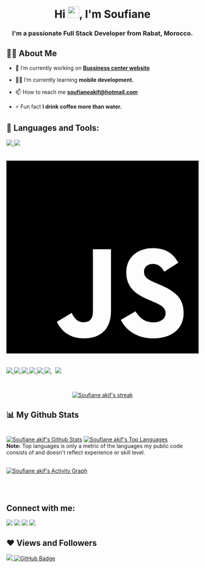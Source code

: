 <h1 align="center">Hi <img src="https://raw.githubusercontent.com/MartinHeinz/MartinHeinz/master/wave.gif" width="30px">, I'm Soufiane</h1>
<h3 align="center">I'm a passionate Full Stack Developer from Rabat, Morocco.</h3>


## 🙋‍♂️ About Me

- 💼 I’m currently working on **[Bussiness center website](https://www.google.com/)**

- 👨‍💻 I’m currently learning **mobile development.**

- 📫 How to reach me **soufianeakif@hotmail.com**

- ⚡ Fun fact **I drink coffee more than water.**

## 🚀 Languages and Tools:

<p align="left"> 
    <a href="https://www.java.com" target="_blank"> <img src="https://img.icons8.com/color/48/000000/java-coffee-cup-logo.png"/> </a>
    <a width="11px" href="https://developer.mozilla.org/en-US/docs/Web/JavaScript" target="_blank"> <img src="https://img.icons8.com/color/344/javascript--v1.png"/> </a>
    <a><svg xmlns="http://www.w3.org/2000/svg" viewBox="0 0 448 512"><!-- Font Awesome Pro 5.15.4 by @fontawesome - https://fontawesome.com License - https://fontawesome.com/license (Commercial License) --><path d="M0 32v448h448V32H0zm243.8 349.4c0 43.6-25.6 63.5-62.9 63.5-33.7 0-53.2-17.4-63.2-38.5l34.3-20.7c6.6 11.7 12.6 21.6 27.1 21.6 13.8 0 22.6-5.4 22.6-26.5V237.7h42.1v143.7zm99.6 63.5c-39.1 0-64.4-18.6-76.7-43l34.3-19.8c9 14.7 20.8 25.6 41.5 25.6 17.4 0 28.6-8.7 28.6-20.8 0-14.4-11.4-19.5-30.7-28l-10.5-4.5c-30.4-12.9-50.5-29.2-50.5-63.5 0-31.6 24.1-55.6 61.6-55.6 26.8 0 46 9.3 59.8 33.7L368 290c-7.2-12.9-15-18-27.1-18-12.3 0-20.1 7.8-20.1 18 0 12.6 7.8 17.7 25.9 25.6l10.5 4.5c35.8 15.3 55.9 31 55.9 66.2 0 37.8-29.8 58.6-69.7 58.6z"/></svg></a>
    <a href="https://www.php.net/" target="_blank"> <img src="https://cdn-icons-png.flaticon.com/512/919/919830.png"/> </a> 
    <a href="https://www.w3.org/html/" target="_blank"> <img src="https://img.icons8.com/color/48/000000/html-5.png"/> </a> 
    <a href="https://www.w3schools.com/css/" target="_blank"> <img src="https://img.icons8.com/color/48/000000/css3.png"/> </a> 
    <a href="https://getbootstrap.com" target="_blank"> <img src="https://img.icons8.com/color/48/000000/bootstrap.png"/> </a> 
    <a href="https://www.python.org" target="_blank"> <img src="https://img.icons8.com/color/48/000000/python.png"/> </a> 
    <a style="padding-right:8px;" href="https://www.mysql.com/" target="_blank"> <img src="https://img.icons8.com/fluent/50/000000/mysql-logo.png"/> </a>
    <a style="padding-right:8px;" href="https://docs.microsoft.com/en-us/dotnet/csharp/" target="_blank"> <img src="https://img.icons8.com/color/48/000000/c-sharp-logo-2.png"/> </a>
</p>

<!-- [![React Badge](https://img.shields.io/badge/-React-61DBFB?style=for-the-badge&labelColor=black&logo=react&logoColor=61DBFB)](#)  [![Javascript Badge](https://img.shields.io/badge/-Javascript-F0DB4F?style=for-the-badge&labelColor=black&logo=javascript&logoColor=F0DB4F)](#) [![Typescript Badge](https://img.shields.io/badge/-Typescript-007acc?style=for-the-badge&labelColor=black&logo=typescript&logoColor=007acc)](#) [![Nodejs Badge](https://img.shields.io/badge/-Nodejs-3C873A?style=for-the-badge&labelColor=black&logo=node.js&logoColor=3C873A)](#) [![GraphQL Badge](https://img.shields.io/badge/-GraphQl-e535ab?style=for-the-badge&labelColor=black&logo=node.js&logoColor=e535ab)](#) -->
<br/>

<p align="center">
    <a href="https://github.com/Soufianeakif/github-readme-streak-stats">
        <img title="🔥 Get streak stats for your profile at git.io/streak-stats" alt="Soufiane akif's streak" src="https://github-readme-streak-stats.herokuapp.com/?user=Soufianeakif&theme=black-ice&hide_border=true&stroke=0000&background=060A0CD0"/>
    </a>
</p>
 
## 📊 My Github Stats
 
  <br/>
    <a href="https://github.com/Soufianeakif/github-readme-stats"><img alt="Soufiane akif's Github Stats" src="https://github-readme-stats.vercel.app/api?username=Soufianeakif&show_icons=true&count_private=true&theme=react&hide_border=true&bg_color=0D1117" /></a>
  <a href="https://github.com/Soufianeakif/github-readme-stats"><img alt="Soufiane akif's Top Languages" src="https://github-readme-stats.vercel.app/api/top-langs/?username=Soufianeakif&langs_count=8&count_private=true&layout=compact&theme=react&hide_border=true&bg_color=0D1117" /></a>
  <br/>
  <b>Note:</b> Top languages is only a metric of the languages my public code consists of and doesn't reflect experience or skill level.


<br/>
<br/>

<a href="https://github.com/Soufianeakif/github-readme-activity-graph"><img alt="Soufiane akif's Activity Graph" src="https://activity-graph.herokuapp.com/graph?username=Soufianeakif&bg_color=0D1117&color=5BCDEC&line=5BCDEC&point=FFFFFF&hide_border=true" /></a>

<br/>
<br/>

## Connect with me:
<p align="left">

<a href = "https://www.linkedin.com/in/soufiane-akif/"><img src="https://img.icons8.com/fluent/48/000000/linkedin.png"/></a>
<a href = "https://twitter.com/soufiane__akif"><img src="https://img.icons8.com/fluent/48/000000/twitter.png"/></a>
<a href = "https://www.instagram.com/soufiane__akif/"><img src="https://img.icons8.com/fluent/48/000000/instagram-new.png"/></a>
<a href = "https://www.youtube.com/channel/UCj6g7aj6IhLimaZU-bDwwuA"><img src="https://img.icons8.com/color/48/000000/youtube-play.png"/></a>

</p>

## ❤ Views and Followers
<a href="https://github.com/Meghna-DAS/github-profile-views-counter">
    <img src="https://komarev.com/ghpvc/?username=Soufianeakif">
</a>
<a href="https://github.com/Soufianeakif?tab=followers?tab=followers"><img src="https://img.shields.io/github/followers/Soufianeakif?label=Followers&style=social" alt="GitHub Badge"></a>
<!---
Soufianeakif/Soufianeakif is a ✨ special ✨ repository because its `README.md` (this file) appears on your GitHub profile.
You can click the Preview link to take a look at your changes.
--->
